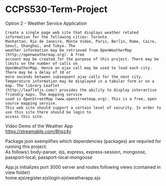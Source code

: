 # CCPS530-Term-Project
Option 2 - Weather Service Application


    Create a single page web site that displays weather related information for the following cities: Toronto
    Manhattan, Rio de Janeiro, Monte Video, Paris, Berlin, Rome, Cairo, Seoul, Shanghai, and Tokyo. The
    weather information may be retrieved from OpenWeatherMap (http://openweathermap.org). A free
    account may be created for the purpose of this project. There may be limits on the number of calls on
    OpenWeatherMap. Hence an ajax call may be used to load each city. There may be a delay of 10 or
    more seconds between subsequent ajax calls for the next city.
    Temperature information may be displayed in a tabular form or on a map. The library Leaflet
    (http://leafletjs.com/) provides the ability to display interactive friendly maps. The mapping service
    used is OpenStreetMap (www.openstreetmap.org). This is a free, open source mapping service.
    This web site should support a certain level of security. In order to use this site there should be login to
    access this site.

Video Demo of the Weather App\
https://streamable.com/8hqz4v


Package.json exemplifies which dependencies (packages) are requried for running this project:\
As follows:\ body-parser, ejs, express, express-session, mongoose, passport-local, passport-local-mongoose

App.js initializes port 3000 server and routes following views (contained in view folder)\
home.ejs\register.ejs\login.ejs\weatherapp.ejs



